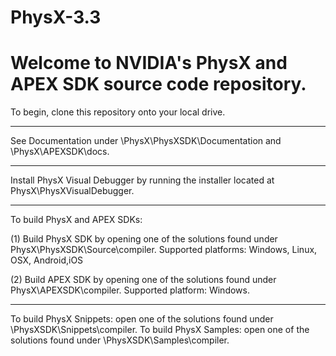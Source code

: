 # PhysX-3.3
Welcome to NVIDIA's PhysX and APEX SDK source code repository.
==============================================================

To begin, clone this repository onto your local drive.
_________________________________________________________
See Documentation under \PhysX\PhysXSDK\Documentation  and \PhysX\APEXSDK\docs.
__________________________________________________________________________________
Install PhysX Visual Debugger by running the installer located at PhysX\PhysXVisualDebugger.
_____________________________________________________________________________________________
To build PhysX and APEX SDKs: 

(1) Build PhysX SDK by opening one of the solutions found under PhysX\PhysXSDK\Source\compiler. 
Supported platforms: Windows, Linux, OSX, Android,iOS

(2) Build APEX SDK by opening one of the solutions found under PhysX\APEXSDK\compiler. Supported platform: Windows.
________________________________________________________________________________________________
To build PhysX Snippets: open one of the solutions found under \PhysXSDK\Snippets\compiler.
To build PhysX Samples: open one of the solutions found under \PhysXSDK\Samples\compiler.

